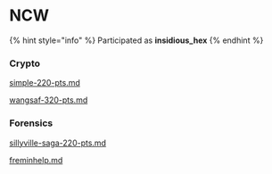 # NCW

{% hint style="info" %}
Participated as **insidious\_hex**
{% endhint %}

### Crypto

[simple-220-pts.md](simple-220-pts.md "mention")

[wangsaf-320-pts.md](wangsaf-320-pts.md "mention")

### Forensics

[sillyville-saga-220-pts.md](sillyville-saga-220-pts.md "mention")

[freminhelp.md](freminhelp.md "mention")
